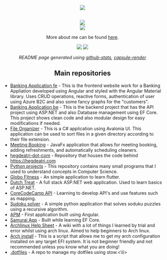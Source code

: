 <p align="center">
<img src="https://capsule-render.vercel.app/api?type=waving&color=0:ff00ff,100:6600ff&height=300&section=header&text=Welcome%20to%20my%20profile&fontColor=ffffff&fontSize=50&animation=fadeIn" />
</p>

<div align="center">
 
 <br>
 <a href="https://gitlab.com/hegde-atri" target="_blank"> <img src="https://www.vectorlogo.zone/logos/gitlab/gitlab-ar21.svg"></a>
 <br>
 <a href="https://www.linkedin.com/in/atri-hegde-8a37a5215/" target="_blank"> <img src="https://www.vectorlogo.zone/logos/linkedin/linkedin-ar21.svg"></a>
 <br>
 <p>More about me can be found <a href="https://hegdeatri.com/about">here</a>.</p>
 
<!--  <h2 align="center">
:chart_with_upwards_trend: Github Stats
</h2> -->
<p align="center">

![](https://github.com/hegde-atri/github-stats/blob/master/generated/overview.svg?raw=true)
![](https://github.com/hegde-atri/github-stats/blob/master/generated/languages.svg?raw=true)

</p>

<!-- <h2 align="center">
Wakatime Stats
</h2>

<h4 align="left">
 
 [![wakatime](https://wakatime.com/badge/user/ee5b4fd5-a7ea-4b3c-b25e-710e5842ef79.svg)](https://wakatime.com/@ee5b4fd5-a7ea-4b3c-b25e-710e5842ef79)
 -->
 
<!--START_SECTION:waka-->
<!--![Lines of code](https://img.shields.io/badge/From%20Hello%20World%20I%27ve%20Written-886%20Thousand%20lines%20of%20code-blue)

📊 **This Week I Spent My Time On** 

```text
💬 Programming Languages: 
TypeScript               1 hr 47 mins        ██████████░░░░░░░░░░░░░░░   42.92% 
C#                       1 hr 5 mins         ██████░░░░░░░░░░░░░░░░░░░   26.05% 
JSON                     37 mins             ███░░░░░░░░░░░░░░░░░░░░░░   14.99% 
HTML                     36 mins             ███░░░░░░░░░░░░░░░░░░░░░░   14.77% 
SCSS                     2 mins              ░░░░░░░░░░░░░░░░░░░░░░░░░   0.92%

🐱‍💻 Projects: 
BankingApplication-fe    2 hrs 21 mins       ██████████████░░░░░░░░░░░   56.63% 
BankingApplication       1 hr 40 mins        ██████████░░░░░░░░░░░░░░░   40.35% 
Unknown Project          7 mins              ░░░░░░░░░░░░░░░░░░░░░░░░░   3.01% 
BankingApplication-be    0 secs              ░░░░░░░░░░░░░░░░░░░░░░░░░   0.0%

```


 Last Updated on 14/02/2022 18:47:15 UTC -->
<!--END_SECTION:waka-->
 </h4>

 <!--
<h2 align="center">
 
Listening To <a href="https://open.spotify.com/user/hegde_atri" target="_blank"> <img src="https://www.vectorlogo.zone/logos/spotify/spotify-tile.svg" alt="spotify" width="25" height="25"/> </a>
</h2>

[![Spotify](https://novatorem-hegde-atri.vercel.app/api/spotify)](https://open.spotify.com/user/hegde_atri)
-->

<!--
### :zap: More Github Stats


<img align="center" alt="hegde-atri's GitHub Stats" src="https://github-readme-stats-hegde-atri.vercel.app/api?username=hegde-atri&show_icons=true&hide_border=true&theme=radical&count_private=true" />
<img align="center" alt="github stats" src="https://github-readme-streak-stats.herokuapp.com/?user=hegde-atri&count_private=true&theme=radical" />
 
<h3 align="center">Currently learning:</h3>
<p align="center">
<a href="https://www.rust-lang.org/" target="_blank"> <img src="https://www.vectorlogo.zone/logos/rust-lang/rust-lang-icon.svg" alt="rust" width="40" height="40"/> </a> <a href="https://archlinux.org/" target="_blank"> <img src="https://www.vectorlogo.zone/logos/archlinux/archlinux-icon.svg" alt="arch linux" width="40" height="40"/> </a> <a href="https://www.linux.org/" target="_blank"> <img src="https://www.vectorlogo.zone/logos/linux/linux-icon.svg" alt="linux" width="40" height="40"/> </a> <a href="https://www.gnu.org/software/bash/" target="_blank"> <img src="https://www.vectorlogo.zone/logos/gnu_bash/gnu_bash-icon.svg" alt="BASH" width="40" height="40"/> </a> <a href="https://www.python.org/" target="_blank"> <img src="https://www.vectorlogo.zone/logos/python/python-icon.svg" alt="python" width="40" height="40"/> </a> </p>
-->

<!--
<h3 align="center">Languages and Tools:</h3>

<p align="center"> <a href="https://angular.io" target="_blank"> <img src="https://angular.io/assets/images/logos/angular/angular.svg" alt="angular" width="40" height="40"/> </a> <a href="https://azure.microsoft.com/en-in/" target="_blank"> <img src="https://www.vectorlogo.zone/logos/microsoft_azure/microsoft_azure-icon.svg" alt="azure" width="40" height="40"/> </a> <a href="https://dotnet.microsoft.com/" target="_blank"> <img src="https://raw.githubusercontent.com/devicons/devicon/master/icons/dot-net/dot-net-original-wordmark.svg" alt="dotnet" width="40" height="40"/> <a href="https://docs.microsoft.com/en-us/dotnet/csharp/" target="_blank"> <img src="https://raw.githubusercontent.com/devicons/devicon/master/icons/csharp/csharp-original.svg" alt="csharp" width="40" height="40"/> </a> </a> <a href="https://git-scm.com" target="_blank"> <img src="https://www.vectorlogo.zone/logos/git-scm/git-scm-icon.svg" alt="git" width="40" height="40"/> </a> <a href="https://www.java.com" target="_blank"> <img src="https://raw.githubusercontent.com/devicons/devicon/master/icons/java/java-original.svg" alt="java" width="40" height="40"/> </a> <a href="https://www.microsoft.com/en-us/sql-server" target="_blank"> <img src="https://www.svgrepo.com/show/303229/microsoft-sql-server-logo.svg" alt="mssql" width="40" height="40"/> </a> <a href="https://postman.com" target="_blank"> <img src="https://www.vectorlogo.zone/logos/getpostman/getpostman-icon.svg" alt="postman" width="40" height="40"/> </a> <a href="https://flutter.dev" target="_blank"> <img src="https://www.vectorlogo.zone/logos/flutterio/flutterio-icon.svg" alt="flutter" width="40" height="40"/> </a> <a href="https://nodejs.org/en/" target="_blank"> <img src="https://www.vectorlogo.zone/logos/nodejs/nodejs-icon.svg" alt="nodejs" width="40" height="40"/> </a> <a href="https://www.typescriptlang.org/" target="_blank"> <img src="https://www.vectorlogo.zone/logos/typescriptlang/typescriptlang-icon.svg" alt="typescript" width="40" height="40"/> </a></p> 
-->

<i align="center">

README page generated using <a href="https://github.com/jstrieb/github-stats">github-stats</a>, <a href="https://github.com/kyechan99/capsule-render">capsule-render</a>
 
 <!--, <a href="https://github.com/anmol098/waka-readme-stats">waka-readme-stats</a>, <a href="https://github.com/anuraghazra/github-readme-stats">github-readme-stats</a> -->

</i>
</div>

<h2 align="center">Main repositories</h2>

<ul>
<li><a href="https://github.com/hegde-atri/BankingApplication-fe">Banking Application fe</a> - This is the frontend website work for a Banking Appliation developed using Angular and styled with the Angular Material library. Uses CRUD operations, reactive forms, authentication of user using Azure B2C and also some fancy graphs for the "customers".</li>

 <li><a href="https://github.com/hegde-atri/BankingApplication-be">Banking Application be</a> - This is the backend project that has the API project using ASP.NET and also Database management using EF Core. This project shows clean code and also modular design for easy modifications if needed.</li>

 <li><a href="https://github.com/hegde-atri/FileOrganizer">File Organizer</a> - This is a C# application using Avalonia UI. This application can be used to sort files in a given directory according to their file extension.</li>

<li><a href="https://github.com/hegde-atri/meetingBooking">Meeting Booking</a> - JavaFx application that allows for meeting booking, adding refreshments, and automatically scheduling cleaners.</li>
 
 <li><a href="https://github.com/hegde-atri/hegdeatri-dot-com">hegdeatri-dot-com</a> - Repository that houses the code behind <a href="https://hegdeatri.com">https://hegdeatri.com</a></li>
  
  <li><a href="https://github.com/hegde-atri/pythonProjects">Python projects</a> - This repository contains many small programs that I used to understand concepts in Computer Science.</li>
  
  <li><a href="https://github.com/hegde-atri/globo_fitness">Globo Fitness</a> - An simple application to learn flutter.</li>

  <li><a href="https://github.com/hegde-atri/DutchTreat">Dutch Treat</a> - A full stack ASP.NET web application. Used to learn basics of ASP.NET.</li>

  <li><a href="https://github.com/hegde-atri/CoreCodeCampAPI">CoreCodeCamp API</a> - Learning to develop API's and use features such as mapping.</li>

 <li><a href="https://github.com/hegde-atri/sudokuSolver">Sudoku solver</a> -  A simple python application that solves soduku puzzles using a recursive algorithm.</li>

 <!-- <li><a href="https://github.com/hegde-atri/piCalculator"> </a></li> -->

 <li><a href="https://github.com/hegde-atri/APM">APM</a> - First application built using Angular.</li>

  <li><a href="https://github.com/hegde-atri/SamuraiApp">Samurai App</a> - Built while learning EF Core.</li>
  <!-- <li><a href="https://github.com/hegde-atri/my-rust-bible">Rust bible</a></li> -->
  <li><a href="https://github.com/hegde-atri/archlinux-help-sheet">Archlinux Help Sheet</a> - A wiki with a lot of things I learned by trial and error whilst using arch linux. Aimed to help beginners to Arch linux.</li>


 <li><a href="https://github.com/hegde-atri/arch-install">Arch install</a> - This is a script that allows me to get my arch configuration installed on any target EFI system. It is not beginner friendly and not recommended unless you know what you are doing!</li>
 <li><a href="https://github.com/hegde-atri/.dotfiles">.dotfiles</a> - A repo to manage my dotfiles using stow.<\li>
</ul>



<!--  <li><a href=""> </a></li> -->
